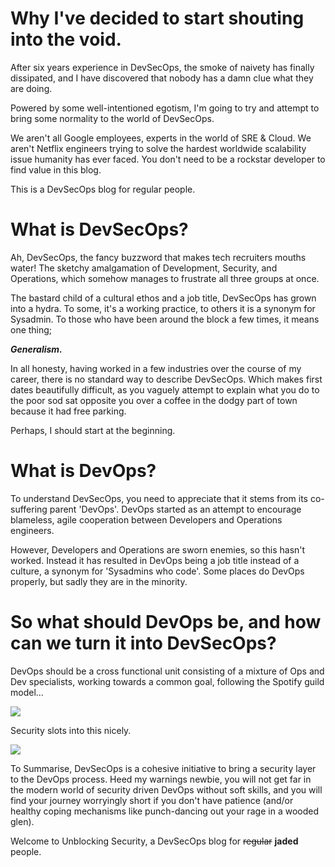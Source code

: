 # Why I've decided to start shouting into the void.

After six years experience in DevSecOps, the smoke of naivety has finally dissipated, and I have discovered that nobody has a damn clue what they are doing.

Powered by some well-intentioned egotism, I'm going to try and attempt to bring some normality to the world of DevSecOps.

We aren't all Google employees, experts in the world of SRE & Cloud. We aren't Netflix engineers trying to solve the hardest worldwide scalability issue humanity has ever faced. You don't need to be a rockstar developer to find value in this blog.

This is a DevSecOps blog for regular people.


# What is DevSecOps?

Ah, DevSecOps, the fancy buzzword that makes tech recruiters mouths water! The sketchy amalgamation of Development, Security, and Operations, which somehow manages to frustrate all three groups at once.

The bastard child of a cultural ethos and a job title, DevSecOps has grown into a hydra. To some, it's a working practice, to others it is a synonym for Sysadmin. To those who have been around the block a few times, it means one thing;

***Generalism.***

In all honesty, having worked in a few industries over the course of my career, there is no standard way to describe DevSecOps. Which makes first dates beautifully difficult, as you vaguely attempt to explain what you do to the poor sod sat opposite you over a coffee in the dodgy part of town because it had free parking.

Perhaps, I should start at the beginning.

# What is DevOps?

To understand DevSecOps, you need to appreciate that it stems from its co-suffering parent 'DevOps'. DevOps started as an attempt to encourage blameless, agile cooperation between Developers and Operations engineers.

However, Developers and Operations are sworn enemies, so this hasn't worked. Instead it has resulted in DevOps being a job title instead of a culture, a synonym for 'Sysadmins who code'. Some places do DevOps properly, but sadly they are in the minority.

# So what should DevOps be, and how can we turn it into DevSecOps?

DevOps should be a cross functional unit consisting of a mixture of Ops and Dev specialists, working towards a common goal, following the Spotify guild model...

![](../../../../assets/DSO1.jpg)

Security slots into this nicely.

![](../../../../assets/DSO2.jpg)


To Summarise, DevSecOps is a cohesive initiative to bring a security layer to the DevOps process. Heed my warnings newbie, you will not get far in the modern world of security driven DevOps without soft skills, and you will find your journey worryingly short if you don't have patience (and/or healthy coping mechanisms like punch-dancing out your rage in a wooded glen).

Welcome to Unblocking Security, a DevSecOps blog for ~~regular~~ **jaded** people.